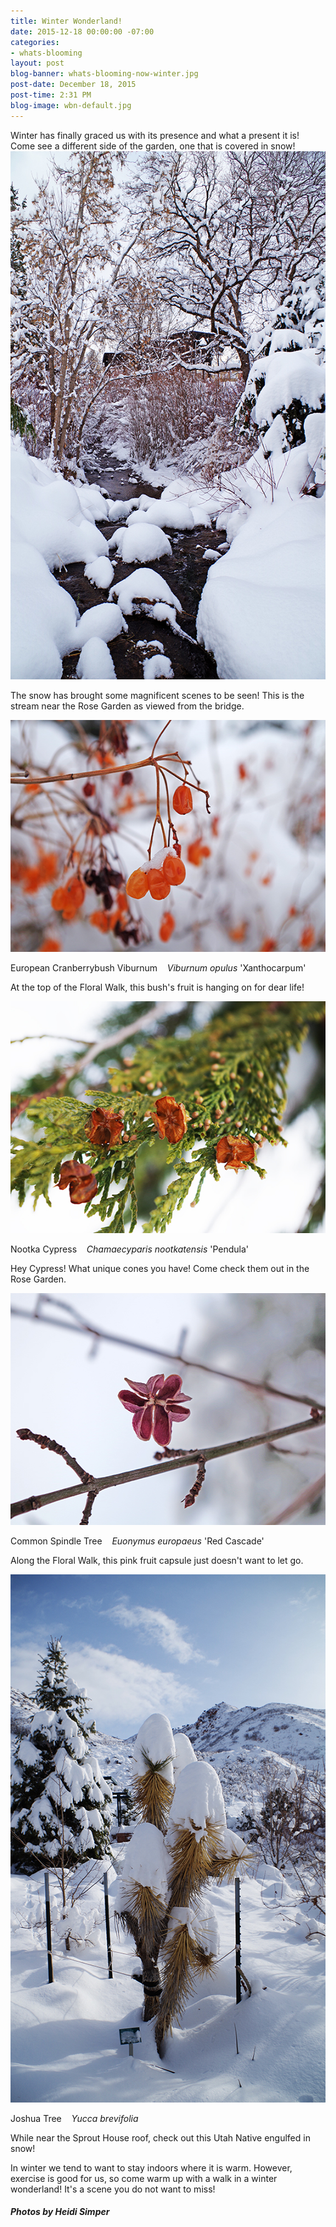 ```yaml
---
title: Winter Wonderland!
date: 2015-12-18 00:00:00 -07:00
categories:
- whats-blooming
layout: post
blog-banner: whats-blooming-now-winter.jpg
post-date: December 18, 2015
post-time: 2:31 PM
blog-image: wbn-default.jpg
---
```


<div class="text-center">Winter has finally graced us with its presence and what a present it is! Come see a different side of the garden, one that is covered in snow!</div>

<div class="text-center">

  <img src="/images/blogs/Stream%20Near%20Rose%20Garden%20HMS15.jpg" width="560" height="845" alt="" title="" />
  <p>The snow has brought some magnificent scenes to be seen! This is the stream near the Rose Garden as viewed from the bridge.</p>

</div>

<div class="text-center">

  <img src="/images/blogs/Viburnum%20opulus%20%27Xanthocarpum%27%20HMS15_0.jpg" width="560" height="371" alt="" title="" />
  <p>European Cranberrybush Viburnum &nbsp;&nbsp; <i>Viburnum opulus </i>'Xanthocarpum'</p>
  <p>At the top of the Floral Walk, this bush's fruit is hanging on for dear life!</p>

</div>

<div class="text-center">

  <img src="/images/blogs/Chamaecyparis%20nootkatensis%20%27Pendula%27%20HMS15.jpg" width="560" height="371" alt="" title="" />
  <p>Nootka Cypress &nbsp;&nbsp; <i>Chamaecyparis nootkatensis </i> 'Pendula'</p>
  <p>Hey Cypress! What unique cones you have! Come check them out in the Rose Garden.</p>

</div>

<div class="text-center">

  <img src="/images/blogs/Euonymus%20eurpaeus%20%27Red%20Cascade%27%20HMS15.jpg" width="560" height="371" alt="" title="" />
  <p>Common Spindle Tree &nbsp;&nbsp; <i>Euonymus europaeus</i> 'Red Cascade'</p>
  <p>Along the Floral Walk, this pink fruit capsule just doesn't want to let go.</p>

</div>

<div class="text-center">

  <img src="/images/blogs/Yucca%20brevifolia%20HMS15.jpg" width="560" height="845" alt="" title="" />
  <p>Joshua Tree &nbsp;&nbsp; <i>Yucca brevifolia</i></p>
  <p>While near the Sprout House roof, check out this Utah Native engulfed in snow!</p>

</div>

<div class="text-center">In winter we tend to want to stay indoors where it is warm. However, exercise is good for us, so come warm up with a walk in a winter wonderland! It's a scene you do not want to miss!</div>

<h5 class="text-center green">Photos by Heidi Simper</h5>
